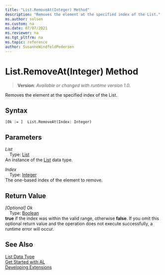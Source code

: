 ```yaml
---
title: "List.RemoveAt(Integer) Method"
description: "Removes the element at the specified index of the List."
ms.author: solsen
ms.custom: na
ms.date: 07/07/2021
ms.reviewer: na
ms.tgt_pltfrm: na
ms.topic: reference
author: SusanneWindfeldPedersen
---
```

[//]: # (START>DO_NOT_EDIT)
[//]: # (IMPORTANT:Do not edit any of the content between here and the END>DO_NOT_EDIT.)
[//]: # (Any modifications should be made in the .xml files in the ModernDev repo.)
# List.RemoveAt(Integer) Method
> **Version**: _Available or changed with runtime version 1.0._

Removes the element at the specified index of the List.


## Syntax
```AL
[Ok := ]  List.RemoveAt(Index: Integer)
```
## Parameters
*List*  
&emsp;Type: [List](list-data-type.md)  
An instance of the [List](list-data-type.md) data type.  

*Index*  
&emsp;Type: [Integer](../integer/integer-data-type.md)  
The one-based index of the element to remove.  


## Return Value
*[Optional] Ok*  
&emsp;Type: [Boolean](../boolean/boolean-data-type.md)  
**true** if the index was within the valid range, otherwise **false**. If you omit this optional return value and the operation does not execute successfully, a runtime error will occur.  


[//]: # (IMPORTANT: END>DO_NOT_EDIT)
## See Also
[List Data Type](list-data-type.md)  
[Get Started with AL](../../devenv-get-started.md)  
[Developing Extensions](../../devenv-dev-overview.md)